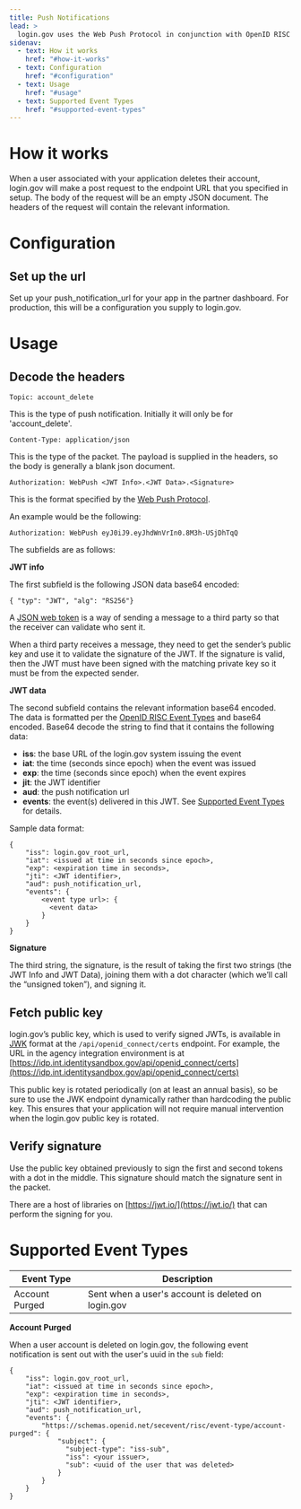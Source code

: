 ```yaml
---
title: Push Notifications
lead: >
  login.gov uses the Web Push Protocol in conjunction with OpenID RISC Profile and Security Event Token (SET) to send security-related event notifications in real-time.
sidenav:
  - text: How it works
    href: "#how-it-works"
  - text: Configuration
    href: "#configuration"
  - text: Usage
    href: "#usage"
  - text: Supported Event Types
    href: "#supported-event-types"
---
```


# How it works

When a user associated with your application deletes their account, login.gov will make a post request to the endpoint URL that you specified in setup. The body of the request will be an empty JSON document. The headers of the request will contain the relevant information.

# Configuration

## Set up the url
Set up your push_notification_url for your app in the partner dashboard. For production, this will be a configuration you supply to login.gov.

# Usage

## Decode the headers


`Topic: account_delete`

This is the type of push notification.  Initially it will only be for 'account_delete'.

`Content-Type: application/json`

This is the type of the packet. The payload is supplied in the headers, so the body is generally a blank json document.

`Authorization: WebPush <JWT Info>.<JWT Data>.<Signature>`

This is the format specified by the [Web Push Protocol](https://developers.google.com/web/fundamentals/push-notifications/web-push-protocol).

An example would be the following:

`Authorization: WebPush eyJ0iJ9.eyJhdWnVrIn0.8M3h-USjDhTqQ`


The subfields are as follows:

**JWT info**

The first subfield is the following JSON data base64 encoded:

`{ "typ": "JWT", "alg": "RS256"}`

A [JSON web token](https://jwt.io/) is a way of sending a message to a third party so that the receiver can validate who sent it.

When a third party receives a message, they need to get the sender’s public key and use it to validate the signature of the JWT. If the signature is valid, then the JWT must have been signed with the matching private key so it must be from the expected sender.

**JWT data**

The second subfield contains the relevant information base64 encoded. The data is formatted per the [OpenID RISC Event Types](https://openid.net/specs/openid-risc-event-types-1_0-ID1.html) and base64 encoded. Base64 decode the string to find that it contains the following data:
* **iss**: the base URL of the login.gov system issuing the event
* **iat**: the time (seconds since epoch) when the event was issued
* **exp**: the time (seconds since epoch) when the event expires
* **jit**: the JWT identifier
* **aud**: the push notification url
* **events**: the event(s) delivered in this JWT. See [Supported Event Types](#supported-event-types) for details.

Sample data format:
```
{
    "iss": login.gov_root_url,
    "iat": <issued at time in seconds since epoch>,
    "exp": <expiration time in seconds>,
    "jti": <JWT identifier>,
    "aud": push_notification_url,
    "events": {
        <event type url>: {
          <event data>
        }
    }
}
```

**Signature**

The third string, the signature, is the result of taking the first two strings (the JWT Info and JWT Data), joining them with a dot character (which we’ll call the “unsigned token”), and signing it.

## Fetch public key

login.gov’s public key, which is used to verify signed JWTs, is available in [JWK](https://tools.ietf.org/html/rfc7517) format at the `/api/openid_connect/certs` endpoint. For example, the URL in the agency integration environment is at [https://idp.int.identitysandbox.gov/api/openid_connect/certs](https://idp.int.identitysandbox.gov/api/openid_connect/certs)

This public key is rotated periodically (on at least an annual basis), so be sure to use the JWK endpoint dynamically rather than hardcoding the public key. This ensures that your application will not require manual intervention when the login.gov public key is rotated.

## Verify signature

Use the public key obtained previously to sign the first and second tokens with a dot in the middle. This signature should match the signature sent in the packet.

There are a host of libraries on [https://jwt.io/](https://jwt.io/) that can perform the signing for you.

# Supported Event Types

| Event Type     | Description                                        |
|----------------|----------------------------------------------------|
| Account Purged | Sent when a user's account is deleted on login.gov |

**Account Purged**

When a user account is deleted on login.gov, the following event notification is sent out with the user's uuid in the `sub` field:

```
{
    "iss": login.gov_root_url,
    "iat": <issued at time in seconds since epoch>,
    "exp": <expiration time in seconds>,
    "jti": <JWT identifier>,
    "aud": push_notification_url,
    "events": {
        "https://schemas.openid.net/secevent/risc/event-type/account-purged": {
            "subject": {
              "subject-type": "iss-sub",
              "iss": <your issuer>,
              "sub": <uuid of the user that was deleted>
            }
        }
    }
}
```

<script type="text/javascript">
  function showExamples(type) {
    Array.prototype.slice.call(document.querySelectorAll('button[data-example]')).forEach(function(button) {
      var show = button.getAttribute('data-example') == type;
      button.className = show ? 'usa-button' : 'usa-button usa-button-secondary';
    });

    Array.prototype.slice.call(document.querySelectorAll('div[data-example]')).forEach(function(example) {
      var show = example.getAttribute('data-example') == type;
      if (show) {
        example.removeAttribute('hidden');
      } else {
        example.setAttribute('hidden', 'true');
      }
    });
  }

  Array.prototype.slice.call(document.querySelectorAll('button[data-example]')).forEach(function(button) {
    button.onclick = function() {
      showExamples(this.getAttribute('data-example'));
    };
  });

  showExamples('private_key_jwt');
</script>
